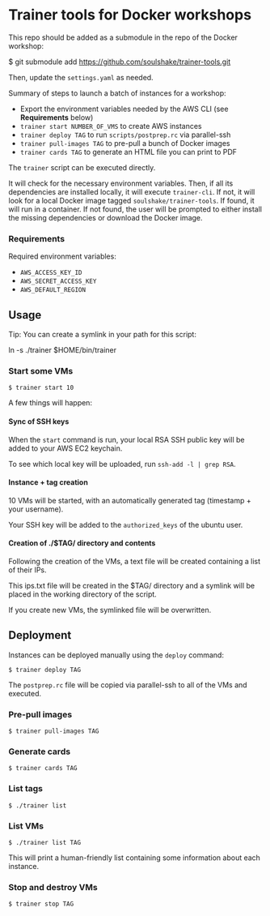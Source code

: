 # Trainer tools for Docker workshops

This repo should be added as a submodule in the repo of the Docker workshop:

  $ git submodule add https://github.com/soulshake/trainer-tools.git

Then, update the `settings.yaml` as needed.

Summary of steps to launch a batch of instances for a workshop:

* Export the environment variables needed by the AWS CLI (see **Requirements** below)
* `trainer start NUMBER_OF_VMS` to create AWS instances
* `trainer deploy TAG` to run `scripts/postprep.rc` via parallel-ssh
* `trainer pull-images TAG` to pre-pull a bunch of Docker images 
* `trainer cards TAG` to generate an HTML file you can print to PDF

The `trainer` script can be executed directly.

It will check for the necessary environment variables. Then, if all its dependencies are installed
locally, it will execute `trainer-cli`. If not, it will look for a local Docker image
tagged `soulshake/trainer-tools`. If found, it will run in a container. If not found,
the user will be prompted to either install the missing dependencies or download
the Docker image.

### Requirements

Required environment variables:

* `AWS_ACCESS_KEY_ID`
* `AWS_SECRET_ACCESS_KEY`
* `AWS_DEFAULT_REGION`

## Usage

Tip: You can create a symlink in your path for this script:

  ln -s ./trainer $HOME/bin/trainer

### Start some VMs

    $ trainer start 10

A few things will happen:

#### Sync of SSH keys

When the `start` command is run, your local RSA SSH public key will be added to your AWS EC2 keychain.

To see which local key will be uploaded, run `ssh-add -l | grep RSA`.

#### Instance + tag creation

10 VMs will be started, with an automatically generated tag (timestamp + your username).

Your SSH key will be added to the `authorized_keys` of the ubuntu user.

#### Creation of ./$TAG/ directory and contents

Following the creation of the VMs, a text file will be created containing a list of their IPs.

This ips.txt file will be created in the $TAG/ directory and a symlink will be placed in the working directory of the script.

If you create new VMs, the symlinked file will be overwritten.

## Deployment

Instances can be deployed manually using the `deploy` command:

    $ trainer deploy TAG

The `postprep.rc` file will be copied via parallel-ssh to all of the VMs and executed.

### Pre-pull images

    $ trainer pull-images TAG

### Generate cards

    $ trainer cards TAG

### List tags

    $ ./trainer list

### List VMs

    $ ./trainer list TAG

This will print a human-friendly list containing some information about each instance.

### Stop and destroy VMs

    $ trainer stop TAG

